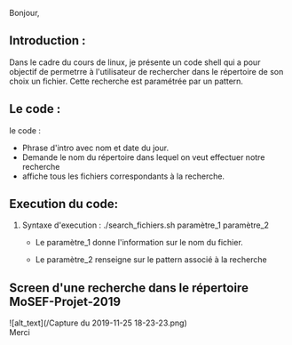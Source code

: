  Bonjour, 



## Introduction : 
Dans le cadre du cours de linux, je présente un code shell qui a pour objectif de permetrre à l'utilisateur de rechercher dans le répertoire de son choix un fichier. Cette recherche est paramétrée par un pattern.

## Le code :
le code :
  * Phrase d'intro avec nom et date du jour.
  * Demande le nom du répertoire dans lequel on veut effectuer notre recherche
  * affiche tous les fichiers correspondants à la recherche.
  
## Execution du code:
1. Syntaxe d'execution : ./search_fichiers.sh paramètre_1 paramètre_2

   * Le paramètre_1 donne l'information sur le nom du fichier.

   * Le paramètre_2 renseigne sur le pattern associé à la recherche
## Screen d'une recherche dans le répertoire MoSEF-Projet-2019
![alt_text](/Capture du 2019-11-25 18-23-23.png)  
 Merci
